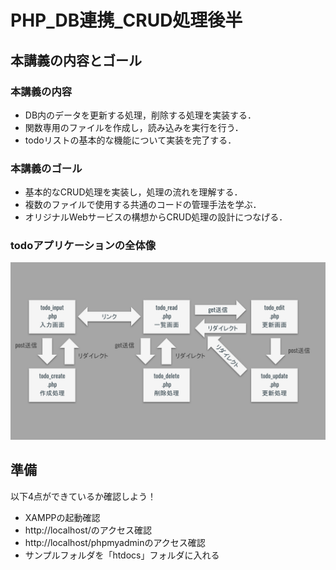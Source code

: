 # PHP_DB連携_CRUD処理後半

## 本講義の内容とゴール

### 本講義の内容

- DB内のデータを更新する処理，削除する処理を実装する．
- 関数専用のファイルを作成し，読み込みを実行を行う．
- todoリストの基本的な機能について実装を完了する．

### 本講義のゴール

- 基本的なCRUD処理を実装し，処理の流れを理解する．
- 複数のファイルで使用する共通のコードの管理手法を学ぶ．
- オリジナルWebサービスの構想からCRUD処理の設計につなげる．

### todoアプリケーションの全体像

![todoアプリ全体像](./img/php_crud02_app_construct.svg)

## 準備

以下4点ができているか確認しよう！

- XAMPPの起動確認
- http://localhost/のアクセス確認
- http://localhost/phpmyadminのアクセス確認
- サンプルフォルダを「htdocs」フォルダに入れる
